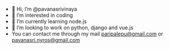 - 👋 Hi, I’m @pavanasrivinaya
- 👀 I’m interested in coding
- 🌱 I’m currently learning node.js
- 💞️ I’m looking to work on python, django and vue.js
- You can contact me through my mail paripalepu@gmail.com or pavanasri.nyros@gmail.com

<!---
pavanasrivinaya/pavanasrivinaya is a ✨ special ✨ repository because its `README.md` (this file) appears on your GitHub profile.
You can click the Preview link to take a look at your changes.
--->
